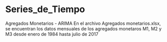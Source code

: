 # Series_de_Tiempo
Agregados Monetarios - ARIMA
En el archivo Agregados monetarios.xlsx, se encuentran los datos mensuales de los agregados monetaros M1, M2 y M3 desde enero de 1984 hasta julio de 2017
